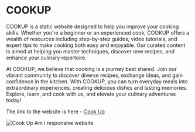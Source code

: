 # COOKUP

COOKUP is a static website designed to help you improve your cooking skills. Whether you're a beginner or an experienced cook, COOKUP offers a wealth of resources including step-by-step guides, video tutorials, and expert tips to make cooking both easy and enjoyable. Our curated content is aimed at helping you master techniques, discover new recipes, and enhance your culinary repertoire.

At COOKUP, we believe that cooking is a journey best shared. Join our vibrant community to discover diverse recipes, exchange ideas, and gain confidence in the kitchen. With COOKUP, you can turn everyday meals into extraordinary experiences, creating delicious dishes and lasting memories. Explore, learn, and cook with us, and elevate your culinary adventures today!

The link to the website is here - [Cook Up](https://aimanh04.github.io/portfolio-1-project/getconnected.html)

![Cook Up Am i responsive website](readme/feature-screenshots/Screenshot%20(1).png)
